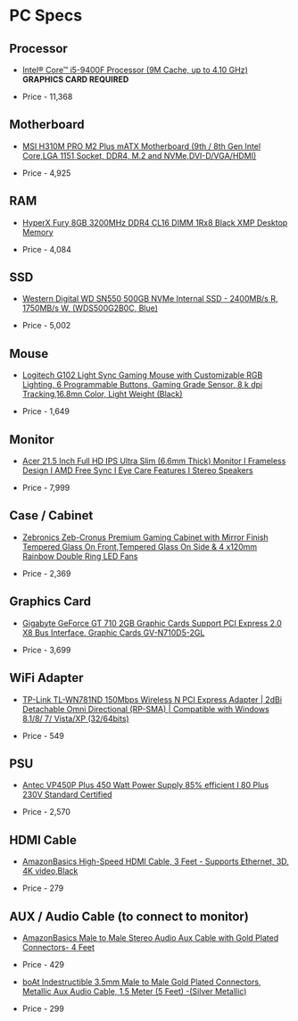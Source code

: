 # PC Specs 

## Processor

* [Intel® Core™ i5-9400F Processor (9M Cache, up to 4.10 GHz)](https://www.amazon.in/Intel-Corporation-Generation-Processor-Graphics/dp/B07MRCGQQ4/ref=sr_1_6?crid=CU1AYI4Q7SE7&dchild=1&keywords=intel+graphics+card&qid=1615537910&s=computers&sprefix=intel+graphic%2Ccomputers%2C297&sr=1-6) **GRAPHICS CARD REQUIRED**

* Price - 11,368

## Motherboard

* [MSI H310M PRO M2 Plus mATX Motherboard (9th / 8th Gen Intel Core,LGA 1151 Socket, DDR4, M.2 and NVMe,DVI-D/VGA/HDMI)](https://www.amazon.in/dp/B07MFXFBMZ/ref=cm_sw_r_wa_apa_fabc_BQZZAMHG6B97NGTKR164)

* Price - 4,925

## RAM 

* [HyperX Fury 8GB 3200MHz DDR4 CL16 DIMM 1Rx8  Black XMP Desktop Memory](https://www.amazon.in/HyperX-3200MHz-Desktop-Memory-HX432C16FB3/dp/B07WJJ9CNG/ref=sr_1_1?crid=1KJRRA4BPPKDU&dchild=1&keywords=hyperx+fury+ddr4&qid=1615553448&sprefix=asus+wifi+%2Caps%2C393&sr=8-1)

* Price - 4,084

## SSD

* [Western Digital WD SN550 500GB NVMe Internal SSD - 2400MB/s R, 1750MB/s W, (WDS500G2B0C, Blue)](https://www.amazon.in/Western-Digital-SN550-Internal-WDS500G2B0C/dp/B07YFF3JCN/ref=sr_1_1_sspa?crid=3IWJNGG0JPLIX&dchild=1&keywords=m.2+ssd+1tb&qid=1615537219&sprefix=m.2+%2Caps%2C376&sr=8-1-spons&psc=1&spLa=ZW5jcnlwdGVkUXVhbGlmaWVyPUEyRTQ4WTlLQ0dEM0U4JmVuY3J5cHRlZElkPUEwODM2MjU0M1RVTTZPV1JROVZLNCZlbmNyeXB0ZWRBZElkPUEwMTI5OTIxM0RDMUZTVkYxQzFZNCZ3aWRnZXROYW1lPXNwX2F0ZiZhY3Rpb249Y2xpY2tSZWRpcmVjdCZkb05vdExvZ0NsaWNrPXRydWU=)

* Price - 5,002

## Mouse

* [Logitech G102 Light Sync Gaming Mouse with Customizable RGB Lighting, 6 Programmable Buttons, Gaming Grade Sensor, 8 k dpi Tracking,16.8mn Color, Light Weight (Black)](https://www.amazon.in/Logitech-G102-Customizable-Lighting-Programmable/dp/B08LT9BMPP/ref=sr_1_1_sspa?crid=1KJRRA4BPPKDU&dchild=1&keywords=logitech+g102&qid=1615557309&sprefix=asus+wifi+%2Caps%2C393&sr=8-1-spons&psc=1&spLa=ZW5jcnlwdGVkUXVhbGlmaWVyPUEyWUhRUDRSWjY4UDE1JmVuY3J5cHRlZElkPUEwOTM5ODY0MzcxTjBKWEdRUEUwRyZlbmNyeXB0ZWRBZElkPUEwNTU4MjQyM0RVNDg0UlFLWEVNRCZ3aWRnZXROYW1lPXNwX2F0ZiZhY3Rpb249Y2xpY2tSZWRpcmVjdCZkb05vdExvZ0NsaWNrPXRydWU=)

* Price - 1,649

## Monitor

* [Acer 21.5 Inch Full HD IPS Ultra Slim (6.6mm Thick) Monitor I Frameless Design I AMD Free Sync I Eye Care Features I Stereo Speakers](https://www.amazon.in/Acer-HA220Q-21-5-inch-Ultra-Monitor/dp/B07JDH2C8X/ref=sr_1_1?dchild=1&keywords=21+inch+monitor&qid=1615557367&sr=8-1)

* Price - 7,999

## Case / Cabinet

* [Zebronics Zeb-Cronus Premium Gaming Cabinet with Mirror Finish Tempered Glass On Front,Tempered Glass On Side & 4 x120mm Rainbow Double Ring LED Fans](https://www.amazon.in/Zebronics-Zeb-Cronus-Cabinet-Tempered-Rainbow/dp/B07ZQG2WSC/ref=sr_1_2?dchild=1&keywords=zebronics+pc+case&qid=1615557434&sr=8-2)

* Price - 2,369

## Graphics Card

* [Gigabyte GeForce GT 710 2GB Graphic Cards Support PCI Express 2.0 X8 Bus Interface. Graphic Cards GV-N710D5-2GL](https://www.amazon.in/Gigabyte-GeForce-Graphic-Interface-GV-N710D5-2GL/dp/B073SWN4ZM/ref=sr_1_1?dchild=1&keywords=gigabyte+geforce+gt&qid=1615787879&sr=8-1)

* Price - 3,699

## WiFi Adapter

* [TP-Link TL-WN781ND 150Mbps Wireless N PCI Express Adapter | 2dBi Detachable Omni Directional (RP-SMA) | Compatible with Windows 8.1/8/ 7/ Vista/XP (32/64bits)](https://www.amazon.in/TP-Link-TL-WN781ND-150Mbps-Wireless-Express/dp/B0036AFAEW?crid=24SF5PT2MJCG9&dchild=1&keywords=tp%2Blink%2Bwifi%2Badapter&qid=1612690845&sprefix=tp%2Blink,aps,318&sr=8-6&th=1&linkCode=sl1&tag=sarthak025-21&linkId=943147b53e1b15a44c78d6e8ee4edaf1&language=en_IN&ref_=as_li_ss_tl)

* Price - 549

## PSU

* [Antec VP450P Plus 450 Watt Power Supply 85% efficient I 80 Plus 230V Standard Certified](https://www.amazon.in/Antec-VP450P-Plus-efficient-Certified/dp/B00006HS81?crid=33VTWGLDD75GM&dchild=1&keywords=antec+450+watt+power+supply&qid=1614147706&sprefix=Antec+,aps,495&sr=8-1-spons&psc=1&spLa=ZW5jcnlwdGVkUXVhbGlmaWVyPUEzQldCNU45U1BVQUdFJmVuY3J5cHRlZElkPUEwMjM0MjE3MUo4VTZVVkpOUUtXRCZlbmNyeXB0ZWRBZElkPUEwMzk5MTg4MkQ4QkJGUjdXR0Q5OCZ3aWRnZXROYW1lPXNwX2F0ZiZhY3Rpb249Y2xpY2tSZWRpcmVjdCZkb05vdExvZ0NsaWNrPXRydWU%3D&linkCode=sl1&tag=shadabamazona-21&linkId=be449d5ad278a8388d66eb4bfd83eacb&ref_=as_li_ss_tl)

* Price - 2,570

## HDMI Cable

* [AmazonBasics High-Speed HDMI Cable, 3 Feet - Supports Ethernet, 3D, 4K video,Black](https://www.amazon.in/AmazonBasics-High-Speed-HDMI-Cable-Feet/dp/B014I8SIJY/ref=sr_1_1_sspa?adgrpid=64441315892&dchild=1&ext_vrnc=hi&gclid=Cj0KCQjwsLWDBhCmARIsAPSL3_2japHpsblpHYw3qesM3OCWJRJtuTcvwmjfpkE0OvXPPBIcDi2tfgUaAiAvEALw_wcB&hvadid=397847416688&hvdev=c&hvlocphy=9301185&hvnetw=g&hvqmt=e&hvrand=18326763321827074053&hvtargid=kwd-298674423067&hydadcr=18845_1970924&keywords=hdmi+to+hdmi+cable&qid=1617789919&sr=8-1-spons&psc=1&spLa=ZW5jcnlwdGVkUXVhbGlmaWVyPUFKN00yNUJLUVlFUVYmZW5jcnlwdGVkSWQ9QTA5MzUwOTcyTVlPRk5WTTM0QUdGJmVuY3J5cHRlZEFkSWQ9QTA5NzMwMzkzNVdBTEdQNzQ5VVY4JndpZGdldE5hbWU9c3BfYXRmJmFjdGlvbj1jbGlja1JlZGlyZWN0JmRvTm90TG9nQ2xpY2s9dHJ1ZQ==)

* Price - 279

## AUX / Audio Cable (to connect to monitor)

* [AmazonBasics Male to Male Stereo Audio Aux Cable with Gold Plated Connectors- 4 Feet](https://www.amazon.in/AmazonBasics-Male-Stereo-Audio-Cable/dp/B00NO73MUQ/ref=sr_1_2_sspa?crid=2L8J2N6YMX2QM&dchild=1&keywords=male%2Baux%2Bto%2Bfemale%2Baux&qid=1618899519&sprefix=male%2Baux%2Bto%2Bfemle%2Caps%2C286&sr=8-2-spons&spLa=ZW5jcnlwdGVkUXVhbGlmaWVyPUExQzdWSjJUNkFONkYmZW5jcnlwdGVkSWQ9QTAzNzcxMTAxNklWRExUSTVJTjY5JmVuY3J5cHRlZEFkSWQ9QTA0Njg1MDcxVERaV0c2UDhNM1dRJndpZGdldE5hbWU9c3BfYXRmJmFjdGlvbj1jbGlja1JlZGlyZWN0JmRvTm90TG9nQ2xpY2s9dHJ1ZQ&th=1)

* Price - 429

* [boAt Indestructible 3.5mm Male to Male Gold Plated Connectors, Metallic Aux Audio Cable, 1.5 Meter (5 Feet) -(Silver Metallic)](https://www.amazon.in/Boat-Indestructible-Plated-Connectors-Metallic/dp/B00SH5JAIS/ref=sr_1_3?dchild=1&keywords=male+aux+to+male+aux&qid=1618899639&sr=8-3)

* Price - 299
